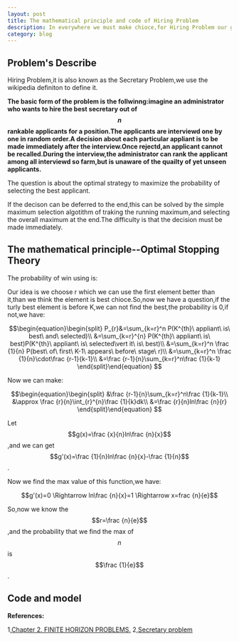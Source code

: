 ```yaml
---
layout: post
title: The mathematical principle and code of Hiring Problem
description: In everywhere we must make chioce,for Hiring Problem our goal is finding the time when we just do it.
category: blog
---
```


Problem's Describe
--
Hiring Problem,it is also known as the Secretary Problem,we use the wikipedia definiton to define it.

**The basic form of the problem is the follwinng:imagine an administrator who wants to hire the best secretary out of $$n$$
rankable applicants for a position.The applicants are interviewd one by one in random order.A decision about each particular appliant is to be made immediately after the interview.Once rejectd,an applicant cannot be recalled.During the interview,the administrator can rank the applicant among all interviewd so farm,but is unaware of the quailty of yet unseen applicants.**

The question is about the optimal strategy to maximize the probability of selecting the best applicant.

If the decison can be deferred to the end,this can be solved by the simple maximum selection algotithm of traking the running maximum,and selecting the overall maximum at the end.The difficulty is that the decision must be made immediately.

The mathematical principle--Optimal Stopping Theory
--
The probability of win using is:

Our idea is we choose r which we can use the first element better than it,than we think the element is best chioce.So,now we have a question,if the turly best element is before K,we can not find the best,the probability is 0,if not,we have:

$$\begin{equation}\begin{split} 
P_{r}&=\sum_{k=r}^n P(K^{th}\ appliant\ is\ best\ and\ selected)\\
&=\sum_{k=r}^{n} P(K^{th}\ appliant\ is\ best)P(K^{th}\ appliant\ is\ selected\vert it\ is\ best)\\
&=\sum_{k=r}^n \frac {1}{n} P(best\ of\ first\ K-1\ appears\ before\ stage\ r)\\
&=\sum_{k=r}^n \frac {1}{n}\cdot\frac {r-1}{k-1}\\
&=\frac {r-1}{n}\sum_{k=r}^n\frac {1}{k-1}
\end{split}\end{equation}
$$

Now we can make:

$$\begin{equation}\begin{split} 
&\frac {r-1}{n}\sum_{k=r}^n\frac {1}{k-1}\\
&\approx \frac {r}{n}\int_{r}^{n}\frac {1}{k}dk\\
&=\frac {r}{n}ln\frac {n}{r}
\end{split}\end{equation}
$$

Let $$g(x)=\frac {x}{n}ln\frac {n}{x}$$,and we can get $$g'(x)=\frac {1}{n}ln\frac {n}{x}-\frac {1}{n}$$.

Now we find the max value of this function,we have:

$$g'(x)=0 \Rightarrow ln\frac {n}{x}=1 \Rightarrow x=frac {n}{e}$$

So,now we know the $$r=\frac {n}{e}$$,and the probability that we find the max of $$n$$ is $$\frac {1}{e}$$.

Code and model
--
**References:**

1,[Chapter 2. FINITE HORIZON PROBLEMS.](http://www.math.ucla.edu/~tom/Stopping/sr2.pdf)
2,[Secretary problem](https://en.wikipedia.org/wiki/Secretary_problem)